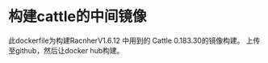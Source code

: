 # 构建cattle的中间镜像

此dockerfile为构建RacnherV1.6.12 中用到的 Cattle 0.183.30的镜像构建。
上传至github，然后让docker hub构建。
